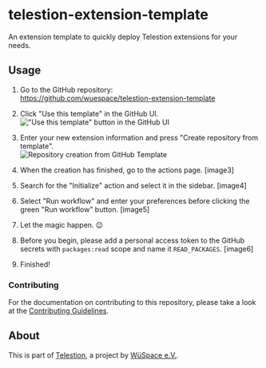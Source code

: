 # telestion-extension-template

An extension template to quickly deploy Telestion extensions for your needs. 

## Usage

1. Go to the GitHub repository: \
   https://github.com/wuespace/telestion-extension-template

2. Click "Use this template" in the GitHub UI. \
   !["Use this template" button in the GitHub UI](https://user-images.githubusercontent.com/52416718/128894030-f6fd0427-d561-405b-9448-055bf79f8ee8.png)

3. Enter your new extension information and press "Create repository from template". \
   ![Repository creation from GitHub Template](https://user-images.githubusercontent.com/52416718/128894072-f109429c-4a0a-41df-af9c-ac85fd11a456.png)

4. When the creation has finished, go to the actions page.
   [image3]

5. Search for the "Initialize" action and select it in the sidebar.
   [image4]

6. Select "Run workflow" and enter your preferences before clicking the green "Run workflow" button.
   [image5]

7. Let the magic happen. :wink:

8. Before you begin, please add a personal access token to the GitHub secrets 
   with `packages:read` scope and name it `READ_PACKAGES`.
   [image6]

10. Finished!

### Contributing

For the documentation on contributing to this repository,
please take a look at the [Contributing Guidelines](./CONTRIBUTING.md).

## About

This is part of [Telestion](https://telestion.wuespace.de/), a project by [WüSpace e.V.](https://www.wuespace.de/).
